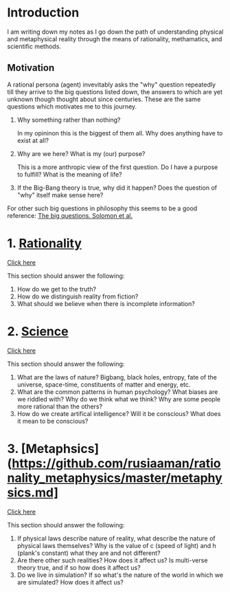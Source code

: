 # Introduction
I am writing down my notes as I go down the path of understanding physical and metaphysical reality through the means of rationality, methamatics, and scientific methods. 

## Motivation
A rational persona (agent) invevitably asks the "why" question repeatedly till they arrive to the big questions listed down, the answers to which are yet unknown though thought about since centuries. These are the same questions which motivates me to this journey.
1. Why something rather than nothing? 

   In my opininon this is the biggest of them all. Why does anything have to exist at all? 
2. Why are we here? What is my (our) purpose?

   This is a more anthropic view of the first question. Do I have a purpose to fulfill? What is the meaning of life? 
3. If the Big-Bang theory is true, why did it happen? Does the question of "why" itself make sense here?

For other such big questions in philosophy this seems to be a good reference: [The big questions. Solomon et al.](http://elibrary.bsu.az/books_400/N_17.pdf)

# 1. [Rationality](https://github.com/rusiaaman/rationality_metaphysics/master/rationality.md)
[Click here](https://github.com/rusiaaman/rationality_metaphysics/master/rationality.md)

This section should answer the following:
1. How do we get to the truth?
2. How do we distinguish reality from fiction?
3. What should we believe when there is incomplete information?


# 2. [Science](https://github.com/rusiaaman/rationality_metaphysics/master/science.md)
[Click here](https://github.com/rusiaaman/rationality_metaphysics/master/science.md)

This section should answer the following:
1. What are the laws of nature? Bigbang, black holes, entropy, fate of the universe, space-time, constituents of matter and energy, etc.
2. What are the common patterns in human psychology? What biases are we riddled with? Why do we think what we think? Why are some people more rational than the others?  
3. How do we create artifical intelligence? Will it be conscious? What does it mean to be conscious?

# 3. [Metaphsics](https://github.com/rusiaaman/rationality_metaphysics/master/metaphysics.md]
[Click here](https://github.com/rusiaaman/rationality_metaphysics/master/metaphysics.md)

This section should answer the following:
1. If physical laws describe nature of reality, what describe the nature of physical laws themselves? Why is the value of c (speed of light) and h (plank's constant) what they are and not different? 
2. Are there other such realities? How does it affect us? Is multi-verse theory true, and if so how does it affect us?
3. Do we live in simulation? If so what's the nature of the world in which we are simulated? How does it affect us?

